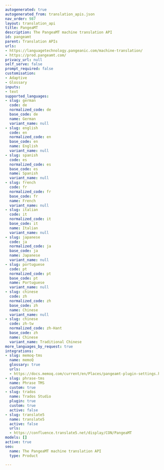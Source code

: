 ```yaml
---
autogenerated: true
autogenerated_from: translation_apis.json
nav_order: 987
layout: translation_api
title: PangeaMT
description: The PangeaMT machine translation API
id: pangeamt
parent: Translation APIs
urls:
- https://languagetechnology.pangeanic.com/machine-translation/
- https://prod.pangeamt.com/
privacy_url: null
self_serve: false
prompt_required: false
customisation:
- Adaptive
- Glossary
inputs:
- text
supported_languages:
- slug: german
  code: de
  normalized_code: de
  base_code: de
  name: German
  variant_name: null
- slug: english
  code: en
  normalized_code: en
  base_code: en
  name: English
  variant_name: null
- slug: spanish
  code: es
  normalized_code: es
  base_code: es
  name: Spanish
  variant_name: null
- slug: french
  code: fr
  normalized_code: fr
  base_code: fr
  name: French
  variant_name: null
- slug: italian
  code: it
  normalized_code: it
  base_code: it
  name: Italian
  variant_name: null
- slug: japanese
  code: ja
  normalized_code: ja
  base_code: ja
  name: Japanese
  variant_name: null
- slug: portuguese
  code: pt
  normalized_code: pt
  base_code: pt
  name: Portuguese
  variant_name: null
- slug: chinese
  code: zh
  normalized_code: zh
  base_code: zh
  name: Chinese
  variant_name: null
- slug: chinese
  code: zh-tw
  normalized_code: zh-Hant
  base_code: zh
  name: Chinese
  variant_name: Traditional Chinese
more_languages_by_request: true
integrations:
- slug: memoq-tms
  name: memoQ
  glossary: true
  urls:
  - https://docs.memoq.com/current/en/Places/pangeamt-plugin-settings.html
- slug: phrase-tms
  name: Phrase TMS
  custom: true
- slug: trados
  name: Trados Studio
  plugin: true
  custom: true
  active: false
- slug: translate5
  name: translate5
  active: false
  urls:
  - https://confluence.translate5.net/display/CON/PangeaMT
models: []
active: true
seo:
  name: The PangeaMT machine translation API
  type: Product

---
```


